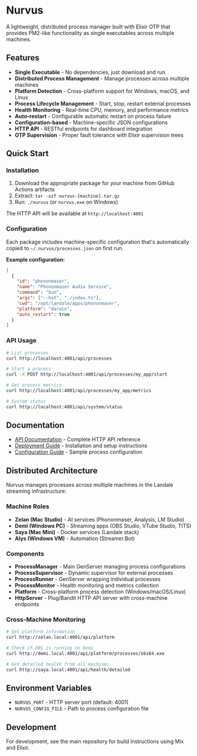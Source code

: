 # Nurvus

A lightweight, distributed process manager built with Elixir OTP that provides PM2-like functionality as single executables across multiple machines.

## Features

- **Single Executable** - No dependencies, just download and run
- **Distributed Process Management** - Manage processes across multiple machines
- **Platform Detection** - Cross-platform support for Windows, macOS, and Linux
- **Process Lifecycle Management** - Start, stop, restart external processes
- **Health Monitoring** - Real-time CPU, memory, and performance metrics
- **Auto-restart** - Configurable automatic restart on process failure
- **Configuration-based** - Machine-specific JSON configurations
- **HTTP API** - RESTful endpoints for dashboard integration
- **OTP Supervision** - Proper fault tolerance with Elixir supervision trees

## Quick Start

### Installation

1. Download the appropriate package for your machine from GitHub Actions artifacts
2. Extract: `tar -xzf nurvus-[machine].tar.gz`
3. Run: `./nurvus` (or `nurvus.exe` on Windows)

The HTTP API will be available at `http://localhost:4001`

### Configuration

Each package includes machine-specific configuration that's automatically copied to `~/.nurvus/processes.json` on first run.

**Example configuration:**
```json
[
  {
    "id": "phononmaser",
    "name": "Phononmaser Audio Service", 
    "command": "bun",
    "args": ["--hot", "./index.ts"],
    "cwd": "/opt/landale/apps/phononmaser",
    "platform": "darwin",
    "auto_restart": true
  }
]
```

### API Usage

```bash
# List processes
curl http://localhost:4001/api/processes

# Start a process
curl -X POST http://localhost:4001/api/processes/my_app/start

# Get process metrics
curl http://localhost:4001/api/processes/my_app/metrics

# System status
curl http://localhost:4001/api/system/status
```

## Documentation

- [API Documentation](API.md) - Complete HTTP API reference
- [Deployment Guide](DEPLOYMENT.md) - Installation and setup instructions
- [Configuration Guide](config/processes.sample.json) - Sample process configuration

## Distributed Architecture

Nurvus manages processes across multiple machines in the Landale streaming infrastructure:

### Machine Roles

- **Zelan (Mac Studio)** - AI services (Phononmaser, Analysis, LM Studio)
- **Demi (Windows PC)** - Streaming apps (OBS Studio, VTube Studio, TITS)
- **Saya (Mac Mini)** - Docker services (Landale stack)
- **Alys (Windows VM)** - Automation (Streamer.Bot)

### Components

- **ProcessManager** - Main GenServer managing process configurations
- **ProcessSupervisor** - Dynamic supervisor for external processes  
- **ProcessRunner** - GenServer wrapping individual processes
- **ProcessMonitor** - Health monitoring and metrics collection
- **Platform** - Cross-platform process detection (Windows/macOS/Linux)
- **HttpServer** - Plug/Bandit HTTP API server with cross-machine endpoints

### Cross-Machine Monitoring

```bash
# Get platform information
curl http://zelan.local:4001/api/platform

# Check if OBS is running on Demi
curl http://demi.local:4001/api/platform/processes/obs64.exe

# Get detailed health from all machines
curl http://saya.local:4001/api/health/detailed
```

## Environment Variables

- `NURVUS_PORT` - HTTP server port (default: 4001)
- `NURVUS_CONFIG_FILE` - Path to process configuration file

## Development

For development, see the main repository for build instructions using Mix and Elixir.
